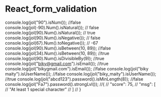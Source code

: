 # React_form_validation

console.log(jol("90").isNum()); //false
console.log(jol(-90).Num().isNatural()); // false
console.log(jol(90).Num().isNatural()); // true
console.log(jol(90).Num().isNegative()); // false
console.log(jol(67).Num().toNegative()); // -67
console.log(jol(90).Num().isBetween(10, 89)); //false
console.log(jol(34).Num().isBetween(10, 89)); //true
console.log(jol(90).Num().isDivisibleBy(9)); //true
console.log(jol("biky@gmail.com").isEmail()); //true
console.log(jol("bikygmail.com").isEmail()); //false
console.log(jol("biky maity").isUserName()); //false
console.log(jol("biky_maity").isUserName()); //true
console.log(jol("abcd123").password().isMinLength(8)); //false
console.log(jol("Fa7").password().strongLvl());
//{
//   "score": 75,
//   "msg": [
//       "At least 1 special character"
//   ]
// }
